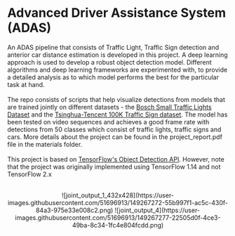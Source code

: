 # Advanced Driver Assistance System (ADAS)


An ADAS pipeline that consists of Traffic Light, Traffic Sign detection and anterior car distance estimation is developed in this project. A deep learning approach is used to develop a robust object detection model. Different algorithms and deep learning frameworks are experimented with, to provide a detailed analysis as to which model performs the best for the particular task at hand.<br/><br/>
The repo consists of scripts that help visualize detections from models that are trained jointly on different datasets - the [Bosch Small Traffic Lights Dataset](https://hci.iwr.uni-heidelberg.de/content/bosch-small-traffic-lights-dataset) and the [Tsinghua-Tencent 100K Traffic Sign dataset](https://cg.cs.tsinghua.edu.cn/traffic-sign/). The model has been tested on video sequences and achieves a good frame rate with detections from 50 classes which consist of traffic lights, traffic signs and cars. More details about the project can be found in the project_report.pdf file in the materials folder. <br/><br/>
This project is based on [TensorFlow's Object Detection API](https://github.com/tensorflow/models/tree/master/research/object_detection). However, note that the project was originally implemented using TensorFlow 1.14 and not TensorFlow 2.x <br/><br/>


<p align="center">
![joint_output_1_432x428](https://user-images.githubusercontent.com/51696913/149267272-55b997f1-ac5c-430f-84a3-975e33e008c2.png)   ![joint_output_4](https://user-images.githubusercontent.com/51696913/149267277-22505d0f-4ce3-49ba-8c34-1fc4e804fcdd.png)

</p>
